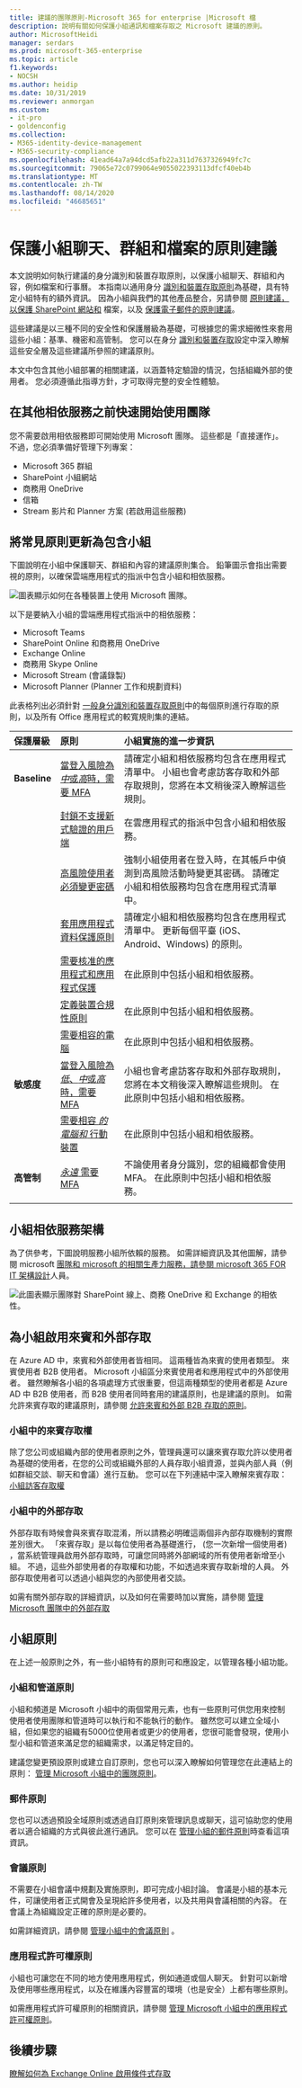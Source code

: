 ```yaml
---
title: 建議的團隊原則-Microsoft 365 for enterprise |Microsoft 檔
description: 說明有關如何保護小組通訊和檔案存取之 Microsoft 建議的原則。
author: MicrosoftHeidi
manager: serdars
ms.prod: microsoft-365-enterprise
ms.topic: article
f1.keywords:
- NOCSH
ms.author: heidip
ms.date: 10/31/2019
ms.reviewer: anmorgan
ms.custom:
- it-pro
- goldenconfig
ms.collection:
- M365-identity-device-management
- M365-security-compliance
ms.openlocfilehash: 41ead64a7a94dcd5afb22a311d7637326949fc7c
ms.sourcegitcommit: 79065e72c0799064e9055022393113dfcf40eb4b
ms.translationtype: MT
ms.contentlocale: zh-TW
ms.lasthandoff: 08/14/2020
ms.locfileid: "46685651"
---
```

# <a name="policy-recommendations-for-securing-teams-chats-groups-and-files"></a>保護小組聊天、群組和檔案的原則建議

本文說明如何執行建議的身分識別和裝置存取原則，以保護小組聊天、群組和內容，例如檔案和行事曆。 本指南以通用身分 [識別和裝置存取原則](identity-access-policies.md)為基礎，具有特定小組特有的額外資訊。 因為小組與我們的其他產品整合，另請參閱 [原則建議，以保護 SharePoint 網站和](sharepoint-file-access-policies.md) 檔案，以及 [保護電子郵件的原則建議](secure-email-recommended-policies.md)。

這些建議是以三種不同的安全性和保護層級為基礎，可根據您的需求細微性來套用這些小組：基準、機密和高管制。 您可以在身分 [識別和裝置存取](microsoft-365-policies-configurations.md)設定中深入瞭解這些安全層及這些建議所參照的建議原則。

本文中包含其他小組部署的相關建議，以涵蓋特定驗證的情況，包括組織外部的使用者。 您必須遵循此指導方針，才可取得完整的安全性體驗。

## <a name="getting-started-with-teams-before-other-dependent-services"></a>在其他相依服務之前快速開始使用團隊

您不需要啟用相依服務即可開始使用 Microsoft 團隊。 這些都是「直接運作」。 不過，您必須準備好管理下列專案：

- Microsoft 365 群組
- SharePoint 小組網站
- 商務用 OneDrive
- 信箱
- Stream 影片和 Planner 方案 (若啟用這些服務) 

## <a name="updating-common-policies-to-include-teams"></a>將常見原則更新為包含小組

下圖說明在小組中保護聊天、群組和內容的建議原則集合。 鉛筆圖示會指出需要視的原則，以確保雲端應用程式的指派中包含小組和相依服務。

![圖表顯示如何在各種裝置上使用 Microsoft 團隊。](../media/identity-access-ruleset-teams.png)

以下是要納入小組的雲端應用程式指派中的相依服務：

- Microsoft Teams
- SharePoint Online 和商務用 OneDrive
- Exchange Online
- 商務用 Skype Online
- Microsoft Stream (會議錄製) 
- Microsoft Planner (Planner 工作和規劃資料) 

此表格列出必須針對 [一般身分識別和裝置存取原則](identity-access-policies.md)中的每個原則進行存取的原則，以及所有 Office 應用程式的較寬規則集的連結。

|保護層級|原則|小組實施的進一步資訊|
|:---------------|:-------|:----------------|
|**Baseline**|[當登入風險為*中*或*高*時，需要 MFA](identity-access-policies.md#require-mfa-based-on-sign-in-risk)|請確定小組和相依服務均包含在應用程式清單中。 小組也會考慮訪客存取和外部存取規則，您將在本文稍後深入瞭解這些規則。|
|        |[封鎖不支援新式驗證的用戶端](identity-access-policies.md#block-clients-that-dont-support-modern-authentication)|在雲應用程式的指派中包含小組和相依服務。|
|        |[高風險使用者必須變更密碼](identity-access-policies.md#high-risk-users-must-change-password)|強制小組使用者在登入時，在其帳戶中偵測到高風險活動時變更其密碼。 請確定小組和相依服務均包含在應用程式清單中。|
|        |[套用應用程式資料保護原則](identity-access-policies.md#apply-app-data-protection-policies)|請確定小組和相依服務均包含在應用程式清單中。 更新每個平臺 (iOS、Android、Windows) 的原則。|
|        |[需要核准的應用程式和應用程式保護](identity-access-policies.md#require-approved-apps-and-app-protection)|在此原則中包括小組和相依服務。|
|        |[定義裝置合規性原則](identity-access-policies.md#define-device-compliance-policies)|在此原則中包括小組和相依服務。|
|        |[需要相容的電腦](identity-access-policies.md#require-compliant-pcs-but-not-compliant-phones-and-tablets)|在此原則中包括小組和相依服務。|
|**敏感度**|[當登入風險為*低*、*中*或*高*時，需要 MFA](identity-access-policies.md#require-mfa-based-on-sign-in-risk)|小組也會考慮訪客存取和外部存取規則，您將在本文稍後深入瞭解這些規則。 在此原則中包括小組和相依服務。|
|         |[需要相容 *的電腦和* 行動裝置](identity-access-policies.md#require-compliant-pcs-and-mobile-devices)|在此原則中包括小組和相依服務。|
|**高管制**|[*永遠* 需要 MFA](identity-access-policies.md#require-mfa-based-on-sign-in-risk)|不論使用者身分識別，您的組織都會使用 MFA。 在此原則中包括小組和相依服務。
| | |

## <a name="teams-dependent-services-architecture"></a>小組相依服務架構

為了供參考，下圖說明服務小組所依賴的服務。 如需詳細資訊及其他圖解，請參閱 microsoft [團隊和 microsoft 的相關生產力服務，請參閱 microsoft 365 FOR IT 架構設計](../solutions/productivity-illustrations.md)人員。

![此圖表顯示團隊對 SharePoint 線上、商務 OneDrive 和 Exchange 的相依性。](../media/identity-access-logical-architecture-teams.png)

## <a name="enabling-guest-and-external-access-for-teams"></a>為小組啟用來賓和外部存取

在 Azure AD 中，來賓和外部使用者皆相同。 這兩種皆為來賓的使用者類型。 來賓使用者 B2B 使用者。 Microsoft 小組區分來賓使用者和應用程式中的外部使用者。 雖然瞭解各小組的各項處理方式很重要，但這兩種類型的使用者都是 Azure AD 中 B2B 使用者，而 B2B 使用者同時套用的建議原則，也是建議的原則。 如需允許來賓存取的建議原則，請參閱 [允許來賓和外部 B2B 存取的原則](identity-access-policies-guest-access.md)。

### <a name="guest-access-in-teams"></a>小組中的來賓存取權

除了您公司或組織內部的使用者原則之外，管理員還可以讓來賓存取允許以使用者為基礎的使用者，在您的公司或組織外部的人員存取小組資源，並與內部人員（例如群組交談、聊天和會議）進行互動。 您可以在下列連結中深入瞭解來賓存取： [小組訪客存取權](https://docs.microsoft.com/microsoftteams/guest-access)

### <a name="external-access-in-teams"></a>小組中的外部存取

外部存取有時候會與來賓存取混淆，所以請務必明確這兩個非內部存取機制的實際差別很大。 「來賓存取」是以每位使用者為基礎進行， (您一次新增一個使用者) ，當系統管理員啟用外部存取時，可讓您同時將外部網域的所有使用者新增至小組。 不過，這些外部使用者的存取權和功能，不如透過來賓存取新增的人員。 外部存取使用者可以透過小組與您的內部使用者交談。

如需有關外部存取的詳細資訊，以及如何在需要時加以實施，請參閱 [管理 Microsoft 團隊中的外部存取](https://docs.microsoft.com/microsoftteams/manage-external-access)

## <a name="teams-policies"></a>小組原則

在上述一般原則之外，有一些小組特有的原則可和應設定，以管理各種小組功能。

### <a name="teams-and-channels-policies"></a>小組和管道原則

小組和頻道是 Microsoft 小組中的兩個常用元素，也有一些原則可供您用來控制使用者使用團隊和管道時可以執行和不能執行的動作。 雖然您可以建立全域小組，但如果您的組織有5000位使用者或更少的使用者，您很可能會發現，使用小型小組和管道來滿足您的組織需求，以滿足特定目的。

建議您變更預設原則或建立自訂原則，您也可以深入瞭解如何管理您在此連結上的原則： [管理 Microsoft 小組中的團隊原則](https://docs.microsoft.com/microsoftteams/teams-policies)。

### <a name="messaging-policies"></a>郵件原則

您也可以透過預設全域原則或透過自訂原則來管理訊息或聊天，這可協助您的使用者以適合組織的方式與彼此進行通訊。 您可以在 [管理小組的郵件原則](https://docs.microsoft.com/microsoftteams/messaging-policies-in-teams)時查看這項資訊。

### <a name="meeting-policies"></a>會議原則

不需要在小組會議中規劃及實施原則，即可完成小組討論。 會議是小組的基本元件，可讓使用者正式開會及呈現給許多使用者，以及共用與會議相關的內容。 在會議上為組織設定正確的原則是必要的。

如需詳細資訊，請參閱 [管理小組中的會議原則](https://docs.microsoft.com/microsoftteams/meeting-policies-in-teams) 。

### <a name="app-permission-policies"></a>應用程式許可權原則

小組也可讓您在不同的地方使用應用程式，例如通道或個人聊天。 針對可以新增及使用哪些應用程式，以及在維護內容豐富的環境（也是安全）上都有哪些原則。

如需應用程式許可權原則的相關資訊，請參閱 [管理 Microsoft 小組中的應用程式許可權原則](https://docs.microsoft.com/microsoftteams/teams-app-permission-policies)。

## <a name="next-steps"></a>後續步驟

[瞭解如何為 Exchange Online 啟用條件式存取](secure-email-recommended-policies.md)


